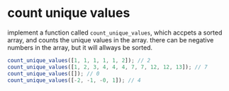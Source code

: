 # count unique values

implement a function called `count_unique_values`,
which accpets a sorted array, and counts the unique values in the array.
there can be negative numbers in the array, but it will allways be sorted.

```typescript
count_unique_values([1, 1, 1, 1, 1, 2]); // 2
count_unique_values([1, 2, 3, 4, 4, 4, 7, 7, 12, 12, 13]); // 7
count_unique_values([]); // 0
count_unique_values([-2, -1, -0, 1]); // 4
```
